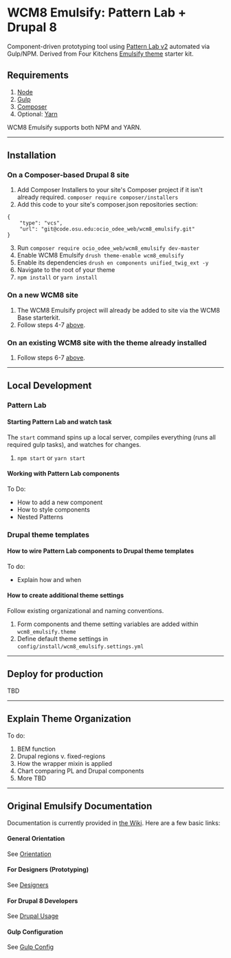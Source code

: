 # WCM8 Emulsify: Pattern Lab + Drupal 8

Component-driven prototyping tool using [Pattern Lab v2](http://patternlab.io/) automated via Gulp/NPM. Derived from Four Kitchens [Emulsify theme](https://github.com/fourkitchens/emulsify) starter kit. 

## Requirements

  1. [Node](https://nodejs.org/en/)
  2. [Gulp](http://gulpjs.com/)
  3. [Composer](https://getcomposer.org/)
  4. Optional: [Yarn](https://github.com/yarnpkg/yarn)
  
  WCM8 Emulsify supports both NPM and YARN.
  
---  

## Installation
  
### On a Composer-based Drupal 8 site <a name="install">

  1. Add Composer Installers to your site's Composer project if it isn't already required. `composer require composer/installers`
  2. Add this code to your site's composer.json repositories section:

    {
        "type": "vcs",
        "url": "git@code.osu.edu:ocio_odee_web/wcm8_emulsify.git"
    }

  3. Run `composer require ocio_odee_web/wcm8_emulsify dev-master`
  4. Enable WCM8 Emulsify `drush theme-enable wcm8_emulsify`
  5. Enable its dependencies `drush en components unified_twig_ext -y`
  6. Navigate to the root of your theme
  7. `npm install` or `yarn install`

### On a new WCM8 site
  1. The WCM8 Emulsify project will already be added to site via the WCM8 Base starterkit.
  2. Follow steps 4-7 [above](#install).

### On an existing WCM8 site with the theme already installed
1. Follow steps 6-7 [above](#install).

---

## Local Development
### Pattern Lab
#### Starting Pattern Lab and watch task

The `start` command spins up a local server, compiles everything (runs all required gulp tasks), and watches for changes.

  1. `npm start` or `yarn start`

#### Working with Pattern Lab components

To Do:
- How to add a new component
- How to style components
- Nested Patterns


### Drupal theme templates

#### How to wire Pattern Lab components to Drupal theme templates

To do:
- Explain how and when

#### How to create additional theme settings
Follow existing organizational and naming conventions.
1. Form components and theme setting variables are added within `wcm8_emulsify.theme`
2. Define default theme settings in `config/install/wcm8_emulsify.settings.yml` 
  
---

## Deploy for production
TBD

---
## Explain Theme Organization

To do:
1. BEM function
2. Drupal regions v. fixed-regions
3. How the wrapper mixin is applied
4. Chart comparing PL and Drupal components
5. More TBD


---

## Original Emulsify Documentation
Documentation is currently provided in [the Wiki](https://github.com/fourkitchens/emulsify/wiki). Here are a few basic links:

#### General Orientation

See [Orientation](https://github.com/fourkitchens/emulsify/wiki/Orientation)

#### For Designers (Prototyping)

See [Designers](https://github.com/fourkitchens/emulsify/wiki/For-Designers)

#### For Drupal 8 Developers

See [Drupal Usage](https://github.com/fourkitchens/emulsify/wiki/Drupal-Usage)

#### Gulp Configuration

See [Gulp Config](https://github.com/fourkitchens/emulsify/wiki/Gulp-Config)
